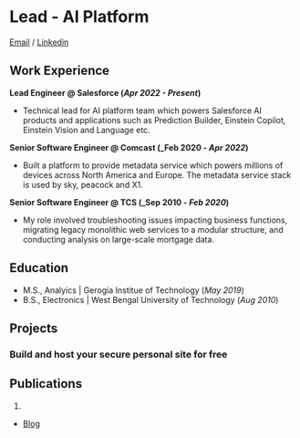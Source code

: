 # Lead - AI Platform
[Email](mailto:mono.r.ban@gmail.com) / [Linkedin](https://www.linkedin.com/in/monojit-banerjee-itaus)


## Work Experience
**Lead Engineer @ Salesforce (_Apr 2022 - Present_)**
- Technical lead for AI platform team which powers Salesforce AI products and applications such as Prediction Builder,
Einstein Copilot, Einstein Vision and Language etc.

**Senior Software Engineer @ Comcast (_Feb 2020 - _Apr 2022_)**
- Built a platform to provide metadata service which powers millions of devices across North America and Europe. 
  The metadata service stack is used by sky, peacock and X1. 

**Senior Software Engineer @ TCS (_Sep 2010 - _Feb 2020_)**
- My role involved troubleshooting issues impacting business functions, 
  migrating legacy monolithic web services to a modular structure, and conducting analysis on large-scale mortgage data.

## Education							       		
- M.S., Analyics     | Gerogia Institue of Technology  (_May 2019_)	 			        		
- B.S., Electronics  | West Bengal University of Technology (_Aug 2010_)


## Projects
### Build and host your secure personal site for free



## Publications
1. 

- [Blog](https://medium.com/@)
